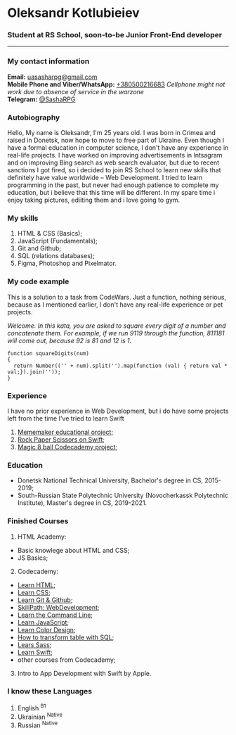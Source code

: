 
# Oleksandr Kotlubieiev

### Student at RS School, soon-to-be Junior Front-End developer

---

### My contact information

**Email:** [uasasharpg@gmail.com](mailto:uasasharpg@gmail.com)<br>
**Mobile Phone and Viber/WhatsApp:** [+380500216683](tel:+380500216683) *Cellphone might not work due to absence of service in the warzone* <br>
**Telegram:** [@SashaRPG](https://t.me/SashaRPG)<br>

### Autobiography 

Hello, My name is Oleksandr, I'm 25 years old. I was born in Crimea and raised in Donetsk, now hope to move to free part of Ukraine. Even though I have a formal education in computer science, I don't have any experience in real-life projects. I have worked on improving advertisements in Intsagram and on improving Bing search as web search evaluator, but due to recent sanctions I got fired, so i decided to join RS School to learn new skills that definitely have value worldwide – Web Development. I tried to learn programming in the past, but never had enough patience to complete my education, but i believe that this time will be different. In my spare time i enjoy taking pictures, ediiting them and i love going to gym.

### My skills

1. HTML & CSS (Basics);
2. JavaScript (Fundamentals);
3. Git and Github;
4. SQL (relations databases);
5. Figma, Photoshop and Pixelmator.

### My code example

This is a solution to a task from CodeWars. Just a function, nothing serious, because as I mentioned earlier, I don't have any real-life experience or pet projects.

*Welcome. In this kata, you are asked to square every digit of a number and concatenate them. For example, if we run 9119 through the function, 811181 will come out, because 92 is 81 and 12 is 1.*

```
function squareDigits(num)
{
  return Number(('' + num).split('').map(function (val) { return val * val;}).join(''));
}
```

### Experience 

I have no prior experience in Web Development, but i do have some projects left from the time I've tried to learn Swift

1. [Mememaker educational oroject](https://github.com/SashaRPG/MemeMaker-Swift);
2. [Rock Paper Scissors on Swift](https://github.com/SashaRPG/Rock-Paper-Scissors-Intro-to-Swift);
3. [Magic 8 ball Codecademy project](https://github.com/SashaRPG/magic-8-ball-codecademy);

### Education

* Donetsk National Technical University, Bachelor's degree in CS, 2015-2019;
* South-Russian State Polytechnic University (Novocherkassk Polytechnic Institute), Master's degree in CS, 2019-2021.

### Finished Courses

1. HTML Academy: 
  - Basic knowlege about HTML and CSS;
  - JS Basics;
2. Codecademy:
  - [Learn HTML](https://www.codecademy.com/profiles/SashaRPG/certificates/9eb0741e5ebef1f9f58a53bfac67d3a7);
  - [Learn CSS](https://www.codecademy.com/profiles/SashaRPG/certificates/9a5bb1fc45b4281af1fffec93b0aaf05);
  - [Learn Git & Github](https://www.codecademy.com/profiles/SashaRPG/certificates/a8ab218d5950c29861635cc0bf12fd13);
  - [SkillPath: WebDevelopment](https://www.codecademy.com/profiles/SashaRPG/certificates/5b32457b646caa5007c30975);
  - [Learn the Command Line](https://www.codecademy.com/profiles/SashaRPG/certificates/c87ba0541f8be78bc2f4ba1128233f6f);
  - [Learn JavaScript](https://www.codecademy.com/profiles/SashaRPG/certificates/705dcb15de0da4dd9d9fc4f3274b430e);
  - [Learn Color Design](https://www.codecademy.com/profiles/SashaRPG/certificates/0a6884fad1dbf4afe5df084d2ec1e7c3);
  - [How to transform table with SQL](https://www.codecademy.com/profiles/SashaRPG/certificates/e5a7d252b2274abca4ea306d5fa4b4b6);
  - [Lears Sass](https://www.codecademy.com/profiles/SashaRPG/certificates/eb1ffda40f347629dcef6de33d3f9741);
  - [Learn Swift](https://www.codecademy.com/profiles/SashaRPG/certificates/18e90daa65479a37c8f909893ada3694);
  - other courses from Codecademy;
3. Intro to App Development with Swift by Apple.

### I know these Languages

1. English <sup>B1</sup>
2. Ukrainian <sup>Native</sup>
3. Russian <sup>Native</sup>

